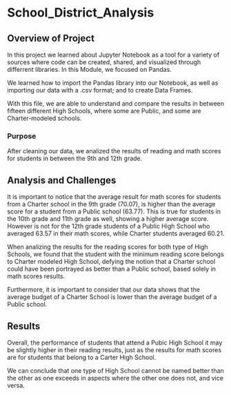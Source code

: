 # School_District_Analysis

## Overview of Project
In this project we learned about Jupyter Notebook as a tool for a variety of sources where code can be created, shared, and visualized through differrent libraries. In this Module, we focused on Pandas.

We learned how to import the Pandas library into our Notebook, as well as importing our data with a .csv format; and to create Data Frames.

With this file, we are able to understand and compare the results in between fifteen different High Schools, where some are Public, and some are Charter-modeled schools.

### Purpose
After cleaning our data, we analized the results of reading and math scores for students in between the 9th and 12th grade.

## Analysis and Challenges
It is important to notice that the average result for math scores for students from a Charter school in the 9th grade (70.07), is higher than the average score for a student from a Public school (63.77). This is true for students in the 10th grade and 11th grade as well, showing a higher average score. However is not for the 12th grade students of a Public High School who averaged 63.57 in their math scores, while Charter students averaged 60.21.

When analizing the results for the reading scores for both type of High Schools, we found that the student with the minimum reading score belongs to Charter modeled High School, defying the notion that a Charter school could have been portrayed as better than a Public school, based solely in math scores results.

Furthermore, it is important to consider that our data shows that the average budget of a Charter School is lower than the average budget of a Public school.

## Results
Overall, the performance of students that attend a Pubic High School it may be slightly higher in their reading results, just as the results for math scores are for students that belong to a Carter High School.

We can conclude that one type of High School cannot be named better than the other as one exceeds in aspects where the other one does not, and vice versa.
